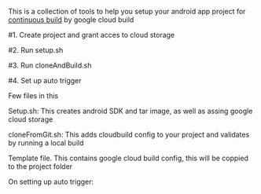 This is a collection of tools to help you setup your android app project for  <a href="https://en.wikipedia.org/wiki/Continuous_integration">continuous build</a> by <a herf="https://cloud.google.com/cloud-build/">google cloud build</a>

#1. Create project and grant acces to cloud storage

#2. Run setup.sh

#3. Run cloneAndBuild.sh

#4. Set up auto trigger

Few files in this

Setup.sh: This creates android SDK and tar image, as well as assing google cloud storage

cloneFromGit.sh: This adds cloudbuild config to your project and validates by running a local build

Template file. This contains google cloud build config, this will be coppied to the project folder


On setting up auto trigger:
